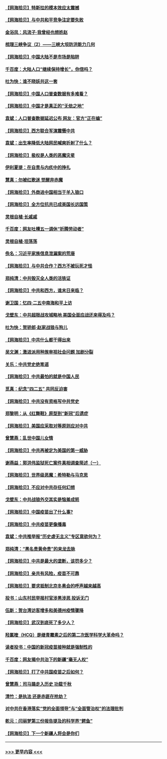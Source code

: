 #### [【网海拾贝】特斯拉的模本效应太震撼](../pages/nsc993/n12925626.md?t=05070102) 
#### [【网海拾贝】与中共和平竞争注定要失败](../pages/nsc993/n12923326.md?t=05070102) 
#### [金浴凤：风流子‧我曾经也想姓赵](../pages/nsc993/n12920911.md?t=05070102) 
#### [梳理三峡争议（2）——三峡大坝防洪能力几何](../pages/nsc993/n12920173.md?t=05070102) 
#### [【网海拾贝】中国大陆不是市场是陷阱](../pages/nsc993/n12920143.md?t=05070102) 
#### [千百度：大陆人口“继续保持增长”，你信吗？](../pages/nsc993/n12918946.md?t=05070102) 
#### [吐为快：谁不晓妖共这一套](../pages/nsc993/n12918941.md?t=05070102) 
#### [【网海拾贝】中国人口普查数据有多难看？](../pages/nsc993/n12917822.md?t=05070102) 
#### [【网海拾贝】中国才是真正的“无依之地”](../pages/nsc993/n12915845.md?t=05070102) 
#### [袁斌：人口普查数据延迟公布 网友：官方“正在编”](../pages/nsc993/n12915748.md?t=05070102) 
#### [【网海拾贝】西方联合军演震慑中共](../pages/nsc993/n12913466.md?t=05070102) 
#### [袁斌：出生率降低大陆网民喊爽折射了什么？](../pages/nsc993/n12913365.md?t=05070102) 
#### [【网海拾贝】极权是人类的恶魔灾星](../pages/nsc993/n12910697.md?t=05070102) 
#### [伊利夏提：在自责与内疚中的挣扎](../pages/nsc993/n12910493.md?t=05070102) 
#### [慧真：勿被红歌迷 觉醒弃赤魔](../pages/nsc993/n12910485.md?t=05070102) 
#### [【网海拾贝】外商进中国相当于羊入狼口](../pages/nsc993/n12908274.md?t=05070102) 
#### [【网海拾贝】全方位抗共已成美国长远国策](../pages/nsc993/n12906878.md?t=05070102) 
#### [灵根自植‧长戚戚](../pages/nsc993/n12905585.md?t=05070102) 
#### [千百度：网友吐槽五一调休“折腾劳动者”](../pages/nsc993/n12905934.md?t=05070102) 
#### [灵根自植‧坦荡荡](../pages/nsc993/n12905562.md?t=05070102) 
#### [佚名：习近平家族信息泄漏案的荒唐](../pages/nsc993/n12904705.md?t=05070102) 
#### [【网海拾贝】与中共合作？西方不被玩死才怪](../pages/nsc993/n12903873.md?t=05070102) 
#### [郑纯清：中共毁灭全人类的活铁证](../pages/nsc993/n12903785.md?t=05070102) 
#### [【网海拾贝】中共和西方，谁末日来临？](../pages/nsc993/n12903482.md?t=05070102) 
#### [谢卫国：忆四‧二五中南海和平上访](../pages/nsc993/n12902192.md?t=05070102) 
#### [戈壁东：中共超限战攻城略地 美国全面应战还来得及吗？](../pages/nsc993/n12902297.md?t=05070102) 
#### [吐为快：贺骄郎‧赵家战狼与狗儿](../pages/nsc993/n12902280.md?t=05070102) 
#### [【网海拾贝】中共什么都干得出来](../pages/nsc993/n12897500.md?t=05070102) 
#### [吴文渊：激进派用种族审视社会问题 加剧分裂](../pages/nsc993/n12893881.md?t=05070102) 
#### [关乐：中共党史绝笔谣](../pages/nsc993/n12897270.md?t=05070102) 
#### [【网海拾贝】中共最怕的就是中国人民](../pages/nsc993/n12894705.md?t=05070102) 
#### [觅真：纪念“四二五” 共同反迫害](../pages/nsc993/n12894553.md?t=05070102) 
#### [【网海拾贝】中共没有资格写中共党史](../pages/nsc993/n12892231.md?t=05070102) 
#### [郑黎明：从《红舞鞋》原型到“新冠”后遗症](../pages/nsc993/n12890469.md?t=05070102) 
#### [【网海拾贝】美国应采取对等原则应对中共](../pages/nsc993/n12889176.md?t=05070102) 
#### [曾慧燕：乱世中国儿女情](../pages/nsc993/n12887931.md?t=05070102) 
#### [【网海拾贝】中共再被定为美国的第一威胁](../pages/nsc993/n12887580.md?t=05070102) 
#### [谢燕益：郭洪伟监狱死亡案件真相调查简述（一）](../pages/nsc993/n12885648.md?t=05070102) 
#### [【网海拾贝】世界级恶魔：希特勒与马克思](../pages/nsc993/n12884062.md?t=05070102) 
#### [【网海拾贝】不应对中共存任何幻想](../pages/nsc993/n12881460.md?t=05070102) 
#### [戈壁东：中共战狼外交其实是恼羞成怒](../pages/nsc993/n12880392.md?t=05070102) 
#### [【网海拾贝】中国疫苗出了什么事?](../pages/nsc993/n12879124.md?t=05070102) 
#### [【网海拾贝】中共疫苗更像播毒](../pages/nsc993/n12876631.md?t=05070102) 
#### [袁斌：中共推举报“历史虚无主义”专区意欲何为？](../pages/nsc993/n12876530.md?t=05070102) 
#### [郑纯清：“黑名贵黄命贵”的来龙去脉](../pages/nsc993/n12875589.md?t=05070102) 
#### [【网海拾贝】中共是最大的垄断，该罚多少？](../pages/nsc993/n12874006.md?t=05070102) 
#### [【网海拾贝】亲共有风险，疫苗不可靠](../pages/nsc993/n12872224.md?t=05070102) 
#### [【网海拾贝】要求抵制北京冬奥会的呼声越来越高](../pages/nsc993/n12868962.md?t=05070102) 
#### [投书：山东村民举报村官涉黑涉恶 投诉无门](../pages/nsc993/n12869726.md?t=05070102) 
#### [伍新：贺台湾访客增多和美德州疫情骤降](../pages/nsc993/n12865651.md?t=05070102) 
#### [【网海拾贝】武汉到底死了多少人？](../pages/nsc993/n12863707.md?t=05070102) 
#### [羟氯喹（HCQ）是继青霉素之后的第二次医学科学大革命吗？](../pages/nsc993/n12638564.md?t=05070102) 
#### [读者投书：中国的新冠疫苗接种就是强制性的](../pages/nsc993/n12859932.md?t=05070102) 
#### [千百度：网友揭中共治下的新疆“毫无人权”](../pages/nsc993/n12858385.md?t=05070102) 
#### [【网海拾贝】打了中共国疫苗之后如何？](../pages/nsc993/n12857866.md?t=05070102) 
#### [曾慧燕：司马璐走入历史 功载千秋](../pages/nsc993/n12856996.md?t=05070102) 
#### [清竹：是执法 还是赤匪在抢劫？](../pages/nsc993/n12856952.md?t=05070102) 
#### [对中共在香港落实“党的全面领导”与“全面管治权”的法理批判](../pages/nsc993/n12856929.md?t=05070102) 
#### [乾元：闫丽梦第三份报告提及的科学界“鳄鱼”](../pages/nsc993/n12855985.md?t=05070102) 
#### [【网海拾贝】下一个新疆人将会是你们](../pages/nsc993/n12855864.md?t=05070102) 

----
#### [ >>> 更早内容 <<< ](../indexes/nsc993-earlier.md)
